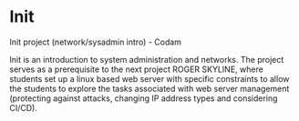 # Init
Init project (network/sysadmin intro) - Codam

Init is an introduction to system administration and networks. The project serves as a prerequisite to the next project ROGER SKYLINE, where students set up a linux based web server with specific constraints to allow the students to explore the tasks associated with web server management (protecting against attacks, changing IP address types and considering CI/CD).
